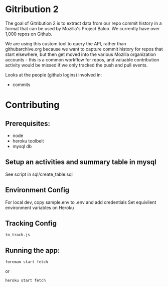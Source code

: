 Gitribution 2
=============

The goal of Gitribution 2 is to extract data from our repo commit history in a format that can be used by Mozilla's Project Baloo. We currently have over 1,000 repos on Github.

We are using this custom tool to query the API, rather than githubarchive.org because we want to capture commit history for repos that start elsewhere, but then get moved into the various Mozilla organization accounts - this is a common workflow for repos, and valuable contribution activity would be missed if we only tracked the push and pull events.

Looks at the people (github logins) involved in:
* commits

# Contributing

## Prerequisites:

* node
* heroku toolbelt
* mysql db

## Setup an activities and summary table in mysql
See script in sql/create_table.sql

## Environment Config

For local dev, copy sample.env to .env and add credentials
Set equivilent environment variables on Heroku

## Tracking Config
```
to_track.js
```

## Running the app:

```
foreman start fetch
```
or
```
heroku start fetch
```
